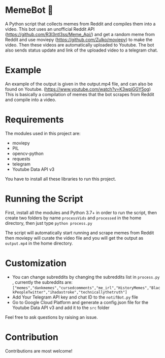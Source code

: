 # MemeBot 🤖
 A Python script that collects memes from Reddit and compiles them into a video. This bot uses an unofficial Reddit API (https://github.com/R3l3ntl3ss/Meme_Api/) and get a random meme from Reddit and use moviepy (https://github.com/Zulko/moviepy) to make the video. Then these videos are automatically uploaded to Youtube. The bot also sends status update and link of the uploaded video to a telegram chat.
 
 # Example
An example of the output is given in the output.mp4 file, and can also be found on Youtube. (https://www.youtube.com/watch?v=K3wpiGGY5og)
This is basically a compilation of memes that the bot scrapes from Reddit and compile into a video.

# Requirements

The modules used in this project are:
- moviepy
- PIL
- opencv-python
- requests
- telegram
- Youtube Data API v3

You have to install all these libraries to run this project.

# Running the Script

First, install all the modules and Python 3.7+ in order to run the script, then create two folders by name `processVids` and `processed` in the home directory, then just type
`python process.py`

The script will automatically start running and scrape memes from Reddit then moviepy will curate the video file and you will get the output as `output.mp4` in the home directory.

# Customization
- You can change subreddits by changing the subreddits list in `process.py` , currently the subreddits are: `["memes","dankmemes","cursedcomments","me_irl","HistoryMemes","BlackPeopleTwitter","ihadastroke","technicallythetruth"]`
- Add Your Telegram API key and chat ID to the `notifBot.py` file
- Go to Google Cloud Platform and generate a config.json file for the Youtube Data API v3 and add it to the `src` folder

Feel free to ask questions by raising an issue.

# Contribution
Contributions are most welcome!
